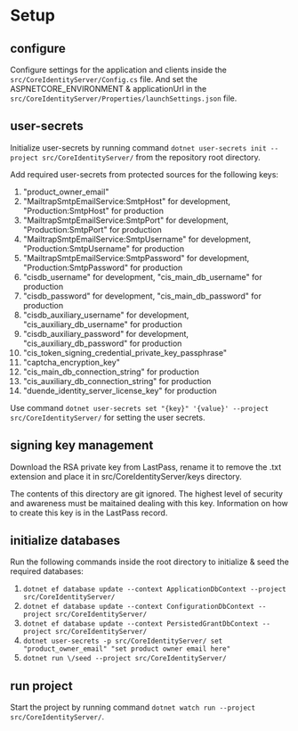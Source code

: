 # Setup

## configure

Configure settings for the application and clients inside the `src/CoreIdentityServer/Config.cs` file. And set the ASPNETCORE_ENVIRONMENT & applicationUrl in the `src/CoreIdentityServer/Properties/launchSettings.json` file.

## user-secrets

Initialize user-secrets by running command `dotnet user-secrets init --project src/CoreIdentityServer/` from the repository root directory.

Add required user-secrets from protected sources for the following keys:

1. "product_owner_email"
2. "MailtrapSmtpEmailService:SmtpHost" for development, "Production:SmtpHost" for production
3. "MailtrapSmtpEmailService:SmtpPort" for development, "Production:SmtpPort" for production
4. "MailtrapSmtpEmailService:SmtpUsername" for development, "Production:SmtpUsername" for production
5. "MailtrapSmtpEmailService:SmtpPassword" for development, "Production:SmtpPassword" for production
6. "cisdb_username" for development, "cis_main_db_username" for production
7. "cisdb_password" for development, "cis_main_db_password" for production
8. "cisdb_auxiliary_username" for development, "cis_auxiliary_db_username" for production
9. "cisdb_auxiliary_password" for development, "cis_auxiliary_db_password" for production
10. "cis_token_signing_credential_private_key_passphrase"
11. "captcha_encryption_key"
12. "cis_main_db_connection_string" for production
13. "cis_auxiliary_db_connection_string" for production
14. "duende_identity_server_license_key" for production

Use command `dotnet user-secrets set "{key}" '{value}' --project src/CoreIdentityServer/` for setting the user secrets.

## signing key management

Download the RSA private key from LastPass, rename it to remove the .txt extension and place it in src/CoreIdentityServer/keys directory.

The contents of this directory are git ignored. The highest level of security and awareness must be maitained dealing with this key. Information on how to create this key is in the LastPass record.

## initialize databases

Run the following commands inside the root directory to initialize & seed the required databases:

1. `dotnet ef database update --context ApplicationDbContext --project src/CoreIdentityServer/`
2. `dotnet ef database update --context ConfigurationDbContext --project src/CoreIdentityServer/`
3. `dotnet ef database update --context PersistedGrantDbContext --project src/CoreIdentityServer/`
4. `dotnet user-secrets -p src/CoreIdentityServer/ set "product_owner_email" "set product owner email here"`
4. `dotnet run \/seed --project src/CoreIdentityServer/`

## run project

Start the project by running command `dotnet watch run --project src/CoreIdentityServer/`.
 
